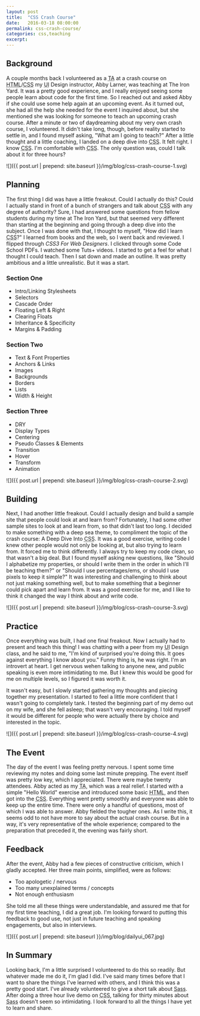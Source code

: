 ```yaml
---
layout: post
title:  "CSS Crash Course"
date:   2016-03-18 08:00:00
permalink: css-crash-course/
categories: css,teaching
excerpt:
---
```


## Background
A couple months back I volunteered as a <abbr title="Teacher's Assistant">TA</abbr> at a crash course on <abbr title="Hyper Text Markup Language">HTML</abbr>/<abbr title="Cascading Style Sheets">CSS</abbr> my <abbr title="User Interface">UI</abbr> Design instructor, Abby Larner, was teaching at The Iron Yard. It was a pretty good experience, and I really enjoyed seeing some people learn about code for the first time. So I reached out and asked Abby if she could use some help again at an upcoming event. As it turned out, she had all the help she needed for the event I inquired about, but she mentioned she was looking for someone to teach an upcoming crash course. After a minute or two of daydreaming about my very own crash course, I volunteered. It didn't take long, though, before reality started to settle in, and I found myself asking, "What am I going to teach?" After a little thought and a little coaching, I landed on a deep dive into <abbr title="Cascading Style Sheets">CSS</abbr>. It felt right. I know <abbr title="Cascading Style Sheets">CSS</abbr>. I'm comfortable with <abbr title="Cascading Style Sheets">CSS</abbr>. The only question was, could I talk about it for three hours?

![]({{ post.url | prepend: site.baseurl }}/img/blog/css-crash-course-1.svg)

## Planning
The first thing I did was have a little freakout. Could I actually do this? Could I actually stand in front of a bunch of strangers and talk about <abbr title="Cascading Style Sheets">CSS</abbr> with any degree of authority? Sure, I had answered some questions from fellow students during my time at The Iron Yard, but that seemed very different than starting at the beginning and going through a deep dive into the subject. Once I was done with that, I thought to myself, "How did I learn <abbr title="Cascading Style Sheets">CSS</abbr>?" I learned from books and the web, so I went back and reviewed. I flipped through *CSS3 For Web Designers*. I clicked through some Code School PDFs. I watched some Tuts+ videos. I started to get a feel for what I thought I could teach. Then I sat down and made an outline. It was pretty ambitious and a little unrealistic. But it was a start.

### Section One
- Intro/Linking Stylesheets
- Selectors
- Cascade Order
- Floating Left & Right
- Clearing Floats
- Inheritance & Specificity
- Margins & Padding

### Section Two
- Text & Font Properties
- Anchors & Links
- Images
- Backgrounds
- Borders
- Lists
- Width & Height

### Section Three
- DRY
- Display Types
- Centering
- Pseudo Classes & Elements
- Transition
- Hover
- Transform
- Animation

![]({{ post.url | prepend: site.baseurl }}/img/blog/css-crash-course-2.svg)

## Building
Next, I had another little freakout. Could I actually design and build a sample site that people could look at and learn from? Fortunately, I had some other sample sites to look at and learn from, so that didn't last too long. I decided to make something with a deep sea theme, to compliment the topic of the crash course: A Deep Dive Into <abbr title="Cascading Style Sheets">CSS</abbr>. It was a good exercise, writing code I knew other people would not only be looking at, but also trying to learn from. It forced me to think differently. I always try to keep my code clean, so that wasn't a big deal. But I found myself asking new questions, like "Should I alphabetize my properties, or should I write them in the order in which I'll be teaching them?" or "Should I use percentages/ems, or should I use pixels to keep it simple?" It was interesting and challenging to think about not just making something well, but to make something that a beginner could pick apart and learn from. It was a good exercise for me, and I like to think it changed the way I think about and write code.

![]({{ post.url | prepend: site.baseurl }}/img/blog/css-crash-course-3.svg)

## Practice
Once everything was built, I had one final freakout. Now I actually had to present and teach this thing! I was chatting with a peer from my <abbr title="User Interface">UI</abbr> Design class, and he said to me, "I'm kind of surprised you're doing this. It goes against everything I know about you." Funny thing is, he was right. I'm an introvert at heart. I get nervous wehen talking to anyone new, and public speaking is even more intimidating to me. But I knew this would be good for me on multiple levels, so I figured it was worth it.

It wasn't easy, but I slowly started gathering my thoughts and piecing together my presentation. I started to feel a little more confident that I wasn't going to completely tank. I tested the beginning part of my demo out on my wife, and she fell asleep; that wasn't very encouraging. I told myself it would be different for people who were actually there by choice and interested in the topic.

![]({{ post.url | prepend: site.baseurl }}/img/blog/css-crash-course-4.svg)

## The Event
The day of the event I was feeling pretty nervous. I spent some time reviewing my notes and doing some last minute prepping. The event itself was pretty low key, which I appreciated. There were maybe twenty attendees. Abby acted as my <abbr title="Teacher's Assistant">TA</abbr>, which was a real relief. I started with a simple "Hello World" exercise and introduced some basic <abbr title="Hyper Text Markup Language">HTML</abbr>, and then got into the <abbr title="Cascading Style Sheets">CSS</abbr>. Everything went pretty smoothly and everyone was able to keep up the entire time. There were only a handful of questions, most of which I was able to answer. Abby fielded the tougher ones. As I write this, it seems odd to not have more to say about the actual crash course. But in a way, it's very representative of the whole experience; compared to the preparation that preceded it, the evening was fairly short.

## Feedback
After the event, Abby had a few pieces of constructive criticism, which I gladly accepted. Her three main points, simplified, were as follows:

- Too apologetic / nervous
- Too many unexplained terms / concepts
- Not enough enthusiasm

She told me all these things were understandable, and assured me that for my first time teaching, I did a great job. I'm looking forward to putting this feedback to good use, not just in future teaching and speaking engagements, but also in interviews.

![]({{ post.url | prepend: site.baseurl }}/img/blog/dailyui_067.jpg)

## In Summary
Looking back, I'm a little surprised I volunteered to do this so readily. But whatever made me do it, I'm glad I did. I've said many times before that I want to share the things I've learned with others, and I think this was a pretty good start. I've already volunteered to give a short talk about <abbr title="Syntactically Awesome Style Sheets">Sass</abbr>. After doing a three hour live demo on <abbr title="Cascading Style Sheets">CSS</abbr>, talking for thirty minutes about <abbr title="Syntactically Awesome Style Sheets">Sass</abbr> doesn't seem so intimidating. I look forward to all the things I have yet to learn and share.
